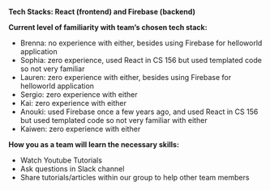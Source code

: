 **Tech Stacks: React (frontend) and Firebase (backend)**

**Current level of familiarity with team’s chosen tech stack:**
- Brenna: no experience with either, besides using Firebase for helloworld application
- Sophia: zero experience, used React in CS 156 but used templated code so not very familiar
- Lauren: zero experience with either, besides using Firebase for helloworld application
- Sergio: zero experience with either
- Kai: zero experience with either
- Anouki: used Firebase once a few years ago, and used React in CS 156 but used templated code so not very familiar with either
- Kaiwen: zero experience with either

**How you as a team will learn the necessary skills:**
- Watch Youtube Tutorials
- Ask questions in Slack channel
- Share tutorials/articles within our group to help other team members
